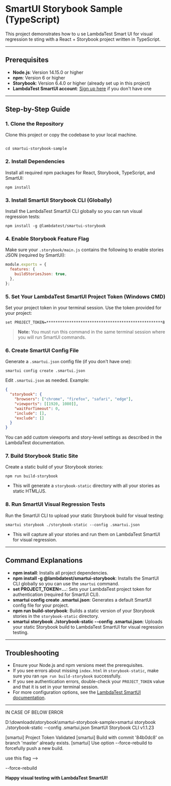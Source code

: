 # SmartUI Storybook Sample (TypeScript)

This project demonstrates how to u se LambdaTest Smart UI for visual regression te  sting with a React + Storybook project written in TypeScript. 

---

## Prerequisites
- **Node.js**: Version 14.15.0 or higher
- **npm**: Version 6 or higher
- **Storybook**: Version 6.4.0 or higher (already set up in this project)
- **LambdaTest SmartUI account**: [Sign up here](https://accounts.lambdatest.com/register) if you don't have one

---

## Step-by-Step Guide

### 1. Clone the Repository
Clone this project or copy the codebase to your local machine.

```

cd smartui-storybook-sample
```

### 2. Install Dependencies
Install all required npm packages for React, Storybook, TypeScript, and SmartUI:

```
npm install
```

### 3. Install SmartUI Storybook CLI (Globally)
Install the LambdaTest SmartUI CLI globally so you can run visual regression tests:

```
npm install -g @lambdatest/smartui-storybook
```

### 4. Enable Storybook Feature Flag
Make sure your `.storybook/main.js` contains the following to enable stories JSON (required by SmartUI):

```js
module.exports = {
  features: {
    buildStoriesJson: true,
  },
};
```

### 5. Set Your LambdaTest SmartUI Project Token (Windows CMD)
Set your project token in your terminal session. Use the token provided for your project:

```
set PROJECT_TOKEN=***************************************************8
```

> **Note:** You must run this command in the same terminal session where you will run SmartUI commands.

### 6. Create SmartUI Config File
Generate a `.smartui.json` config file (if you don't have one):

```
smartui config create .smartui.json
```

Edit `.smartui.json` as needed. Example:
```json
{
  "storybook": {
    "browsers": ["chrome", "firefox", "safari", "edge"],
    "viewports": [[1920, 1080]],
    "waitForTimeout": 0,
    "include": [],
    "exclude": []
  }
}
```

You can add custom viewports and story-level settings as described in the LambdaTest documentation.

### 7. Build Storybook Static Site
Create a static build of your Storybook stories:

```
npm run build-storybook
```
- This will generate a `storybook-static` directory with all your stories as static HTML/JS.

### 8. Run SmartUI Visual Regression Tests
Run the SmartUI CLI to upload your static Storybook build for visual testing:

```
smartui storybook ./storybook-static --config .smartui.json
```
- This will capture all your stories and run them on LambdaTest SmartUI for visual regression.

---

## Command Explanations

- **npm install**: Installs all project dependencies.
- **npm install -g @lambdatest/smartui-storybook**: Installs the SmartUI CLI globally so you can use the `smartui` command.
- **set PROJECT_TOKEN=...**: Sets your LambdaTest project token for authentication (required for SmartUI CLI).
- **smartui config create .smartui.json**: Generates a default SmartUI config file for your project.
- **npm run build-storybook**: Builds a static version of your Storybook stories in the `storybook-static` directory.
- **smartui storybook ./storybook-static --config .smartui.json**: Uploads your static Storybook build to LambdaTest SmartUI for visual regression testing.

---

## Troubleshooting
- Ensure your Node.js and npm versions meet the prerequisites.
- If you see errors about missing `index.html` in `storybook-static`, make sure you ran `npm run build-storybook` successfully.
- If you see authentication errors, double-check your `PROJECT_TOKEN` value and that it is set in your terminal session.
- For more configuration options, see the [LambdaTest SmartUI documentation](https://www.lambdatest.com/support/docs/smart-ui-visual-testing/).

---


IN CASE OF BELOW ERROR

D:\downloads\storybook\smartui-storybook-sample>smartui storybook ./storybook-static --config .smartui.json
SmartUI Storybook CLI v1.1.23


[smartui] Project Token Validated
[smartui] Build with commit '84b0dc8' on branch 'master' already exists.
[smartui] Use option --force-rebuild to forcefully push a new build.


use this flag  --> 

 --force-rebuild

**Happy visual testing with LambdaTest SmartUI!** 
